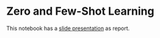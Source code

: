 # Zero and Few-Shot Learning

This notebook has a [slide presentation](https://docs.google.com/presentation/d/1BXswNlocqnW7_SfQ4sIvJlNQHrMUfQbJaNweJrPrT-w/edit?usp=sharing) as report.
